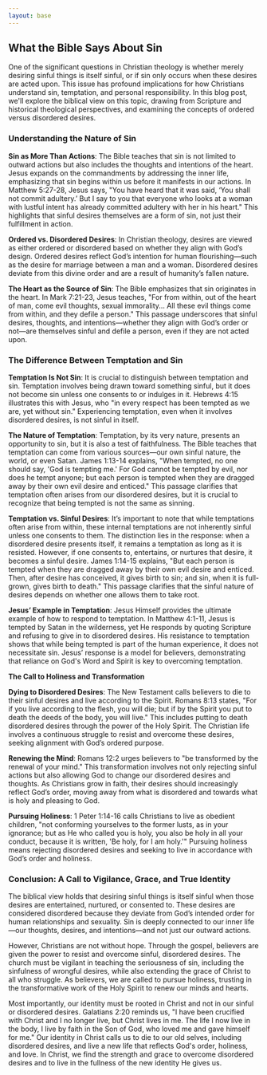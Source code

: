 ```yaml
---
layout: base
---
```


## What the Bible Says About Sin

One of the significant questions in Christian theology is whether merely desiring sinful things is itself sinful, or if sin only occurs when these desires are acted upon. This issue has profound implications for how Christians understand sin, temptation, and personal responsibility. In this blog post, we'll explore the biblical view on this topic, drawing from Scripture and historical theological perspectives, and examining the concepts of ordered versus disordered desires.

### **Understanding the Nature of Sin**

**Sin as More Than Actions**: The Bible teaches that sin is not limited to outward actions but also includes the thoughts and intentions of the heart. Jesus expands on the commandments by addressing the inner life, emphasizing that sin begins within us before it manifests in our actions. In Matthew 5:27-28, Jesus says, "You have heard that it was said, ‘You shall not commit adultery.’ But I say to you that everyone who looks at a woman with lustful intent has already committed adultery with her in his heart." This highlights that sinful desires themselves are a form of sin, not just their fulfillment in action.

**Ordered vs. Disordered Desires**: In Christian theology, desires are viewed as either ordered or disordered based on whether they align with God’s design. Ordered desires reflect God’s intention for human flourishing—such as the desire for marriage between a man and a woman. Disordered desires deviate from this divine order and are a result of humanity’s fallen nature.

**The Heart as the Source of Sin**: The Bible emphasizes that sin originates in the heart. In Mark 7:21-23, Jesus teaches, "For from within, out of the heart of man, come evil thoughts, sexual immorality... All these evil things come from within, and they defile a person." This passage underscores that sinful desires, thoughts, and intentions—whether they align with God’s order or not—are themselves sinful and defile a person, even if they are not acted upon.

### **The Difference Between Temptation and Sin**

**Temptation Is Not Sin**: It is crucial to distinguish between temptation and sin. Temptation involves being drawn toward something sinful, but it does not become sin unless one consents to or indulges in it. Hebrews 4:15 illustrates this with Jesus, who "in every respect has been tempted as we are, yet without sin." Experiencing temptation, even when it involves disordered desires, is not sinful in itself.

**The Nature of Temptation**: Temptation, by its very nature, presents an opportunity to sin, but it is also a test of faithfulness. The Bible teaches that temptation can come from various sources—our own sinful nature, the world, or even Satan. James 1:13-14 explains, "When tempted, no one should say, 'God is tempting me.' For God cannot be tempted by evil, nor does he tempt anyone; but each person is tempted when they are dragged away by their own evil desire and enticed." This passage clarifies that temptation often arises from our disordered desires, but it is crucial to recognize that being tempted is not the same as sinning.

**Temptation vs. Sinful Desires**: It’s important to note that while temptations often arise from within, these internal temptations are not inherently sinful unless one consents to them. The distinction lies in the response: when a disordered desire presents itself, it remains a temptation as long as it is resisted. However, if one consents to, entertains, or nurtures that desire, it becomes a sinful desire. James 1:14-15 explains, "But each person is tempted when they are dragged away by their own evil desire and enticed. Then, after desire has conceived, it gives birth to sin; and sin, when it is full-grown, gives birth to death." This passage clarifies that the sinful nature of desires depends on whether one allows them to take root.

**Jesus’ Example in Temptation**: Jesus Himself provides the ultimate example of how to respond to temptation. In Matthew 4:1-11, Jesus is tempted by Satan in the wilderness, yet He responds by quoting Scripture and refusing to give in to disordered desires. His resistance to temptation shows that while being tempted is part of the human experience, it does not necessitate sin. Jesus’ response is a model for believers, demonstrating that reliance on God's Word and Spirit is key to overcoming temptation.

**The Call to Holiness and Transformation**

**Dying to Disordered Desires**: The New Testament calls believers to die to their sinful desires and live according to the Spirit. Romans 8:13 states, "For if you live according to the flesh, you will die; but if by the Spirit you put to death the deeds of the body, you will live." This includes putting to death disordered desires through the power of the Holy Spirit. The Christian life involves a continuous struggle to resist and overcome these desires, seeking alignment with God’s ordered purpose.

**Renewing the Mind**: Romans 12:2 urges believers to "be transformed by the renewal of your mind." This transformation involves not only rejecting sinful actions but also allowing God to change our disordered desires and thoughts. As Christians grow in faith, their desires should increasingly reflect God’s order, moving away from what is disordered and towards what is holy and pleasing to God.

**Pursuing Holiness**: 1 Peter 1:14-16 calls Christians to live as obedient children, "not conforming yourselves to the former lusts, as in your ignorance; but as He who called you is holy, you also be holy in all your conduct, because it is written, 'Be holy, for I am holy.'" Pursuing holiness means rejecting disordered desires and seeking to live in accordance with God’s order and holiness.

### **Conclusion: A Call to Vigilance, Grace, and True Identity**

The biblical view holds that desiring sinful things is itself sinful when those desires are entertained, nurtured, or consented to. These desires are considered disordered because they deviate from God’s intended order for human relationships and sexuality. Sin is deeply connected to our inner life—our thoughts, desires, and intentions—and not just our outward actions.

However, Christians are not without hope. Through the gospel, believers are given the power to resist and overcome sinful, disordered desires. The church must be vigilant in teaching the seriousness of sin, including the sinfulness of wrongful desires, while also extending the grace of Christ to all who struggle. As believers, we are called to pursue holiness, trusting in the transformative work of the Holy Spirit to renew our minds and hearts. 

Most importantly, our identity must be rooted in Christ and not in our sinful or disordered desires. Galatians 2:20 reminds us, "I have been crucified with Christ and I no longer live, but Christ lives in me. The life I now live in the body, I live by faith in the Son of God, who loved me and gave himself for me." Our identity in Christ calls us to die to our old selves, including disordered desires, and live a new life that reflects God's order, holiness, and love. In Christ, we find the strength and grace to overcome disordered desires and to live in the fullness of the new identity He gives us.